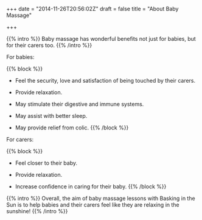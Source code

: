 +++
date = "2014-11-26T20:56:02Z"
draft = false
title = "About Baby Massage"

+++

{{% intro %}}
Baby massage has wonderful benefits not just for babies, but for their carers too.
{{% /intro %}}

For babies:

{{% block %}}
* Feel the security, love and satisfaction of being touched by their carers.

* Provide relaxation.

* May stimulate their digestive and immune systems.

* May assist with  better sleep.

* May provide relief from colic.
{{% /block %}}

For carers:

{{% block %}}
* Feel closer to their baby.

* Provide relaxation.

* Increase confidence in caring for their baby.
{{% /block %}}

{{% intro %}}
Overall, the aim of baby massage lessons with Basking in the Sun is to help babies and their
carers feel like they are relaxing in the sunshine!
{{% /intro %}}